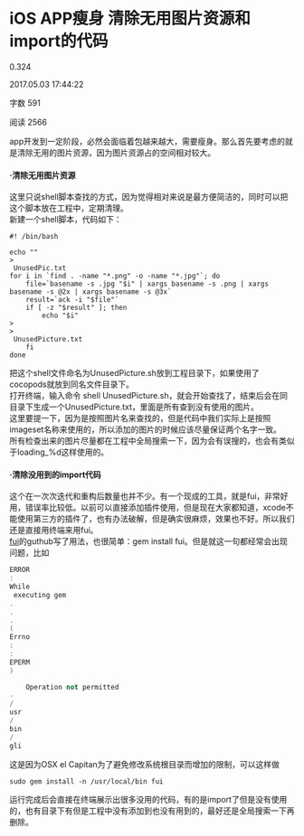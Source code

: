 # iOS APP瘦身 清除无用图片资源和import的代码

0.324

2017.05.03 17:44:22

字数 591

阅读 2566

app开发到一定阶段，必然会面临着包越来越大，需要瘦身。那么首先要考虑的就是清除无用的图片资源，因为图片资源占的空间相对较大。

#### ·清除无用图片资源

这里只说shell脚本查找的方式，因为觉得相对来说是最方便简洁的，同时可以把这个脚本放在工程中，定期清理。  
新建一个shell脚本，代码如下：

    #! /bin/bash

    echo "" 
    >
     UnusedPic.txt
    for i in `find . -name "*.png" -o -name "*.jpg"`; do
        file=`basename -s .jpg "$i" | xargs basename -s .png | xargs basename -s @2x | xargs basename -s @3x`
        result=`ack -i "$file"`
        if [ -z "$result" ]; then
            echo "$i" 
    >
    >
     UnusedPicture.txt 
        fi
    done


把这个shell文件命名为UnusedPicture.sh放到工程目录下，如果使用了cocopods就放到同名文件目录下。  
打开终端，输入命令 shell UnusedPicture.sh，就会开始查找了，结束后会在同目录下生成一个UnusedPicture.txt，里面是所有查到没有使用的图片。  
这里要提一下，因为是按照图片名来查找的，但是代码中我们实际上是按照imageset名称来使用的，所以添加的图片的时候应该尽量保证两个名字一致。  
所有检查出来的图片尽量都在工程中全局搜索一下，因为会有误搜的，也会有类似于loading\_%d这样使用的。

#### ·清除没用到的import代码

这个在一次次迭代和重构后数量也并不少。有一个现成的工具，就是fui，非常好用，错误率比较低。以前可以直接添加插件使用，但是现在大家都知道，xcode不能使用第三方的插件了，也有办法破解，但是确实很麻烦，效果也不好。所以我们还是直接用终端来用fui。  
[fui](https://link.jianshu.com/?t=https://github.com/dblock/fui)的guthub写了用法，也很简单：gem install fui。但是就这一句都经常会出现问题，比如

```cpp
ERROR
:
While
 executing gem 
.
.
.
(
Errno
:
:
EPERM
)

    Operation not permitted 
-
/
usr
/
bin
/
gli

```

这是因为OSX el Capitan为了避免修改系统根目录而增加的限制，可以这样做

```
sudo gem install -n /usr/local/bin fui

```

运行完成后会直接在终端展示出很多没用的代码，有的是import了但是没有使用的，也有目录下有但是工程中没有添加到也没有用到的，最好还是全局搜索一下再删除。

